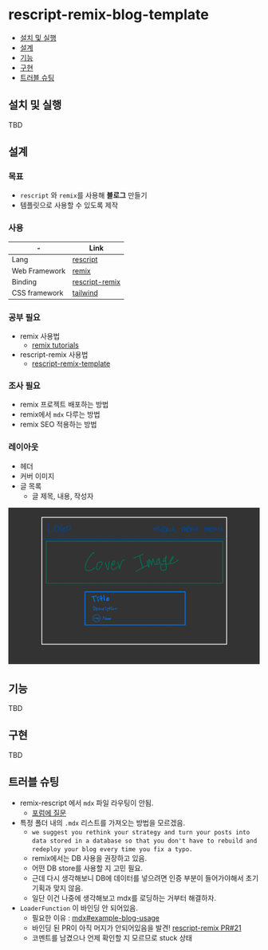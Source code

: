 # rescript-remix-blog-template

- [설치 및 실행](#설치-및-실행)
- [설계](#설계)
- [기능](#기능)
- [구현](#구현)
- [트러블 슈팅](#트러블-슈팅)


## 설치 및 실행

TBD

## 설계

### 목표
- `rescript` 와 `remix`를 사용해 **블로그** 만들기
- 템플릿으로 사용할 수 있도록 제작

### 사용

| -             | Link                                                            |
|---------------|-----------------------------------------------------------------|
| Lang          | [rescript](https://rescript-lang.org/)                          |
| Web Framework | [remix](https://remix.run/)                                     |
| Binding       | [rescript-remix](https://github.com/tom-sherman/rescript-remix) |
| CSS framework | [tailwind](https://tailwindcss.com/)                            |

### 공부 필요

- remix 사용법
  - [remix tutorials](https://remix.run/docs/en/v1/tutorials/blog)
- rescript-remix 사용법
  - [rescript-remix-template](https://github.com/tom-sherman/rescript-remix-template)

### 조사 필요

- remix 프로젝트 배포하는 방법
- remix에서 `mdx` 다루는 방법
- remix SEO 적용하는 방법

### 레이아웃

- 헤더
- 커버 이미지
- 글 목록
  - 글 제목, 내용, 작성자

![](/docs/layout.jpeg)


## 기능

TBD

## 구현

TBD

## 트러블 슈팅

- remix-rescript 에서 `mdx` 파일 라우팅이 안됨.
  - [포럼에 질문](https://forum.rescript-lang.org/t/how-can-i-handle-mdx-in-rescript-remix/3218/2)
- 특정 폴더 내의 `.mdx` 리스트를 가져오는 방법을 모르겠음.
  - ```we suggest you rethink your strategy and turn your posts into data stored in a database so that you don't have to rebuild and redeploy your blog every time you fix a typo.```
  - remix에서는 DB 사용을 권장하고 있음.
  - 어떤 DB store를 사용할 지 고민 필요.
  - 근데 다시 생각해보니 DB에 데이터를 넣으려면 인증 부분이 들어가야해서 초기 기획과 맞지 않음.
  - 일단 이건 나중에 생각해보고 mdx를 로딩하는 거부터 해결하자.
- `LoaderFunction` 이 바인딩 안 되어있음.
  - 필요한 이유 : [mdx#example-blog-usage](https://remix.run/docs/en/v1.4.1/guides/mdx#example-blog-usage)
  - 바인딩 된 PR이 아직 머지가 안되어있음을 발견! [rescript-remix PR#21](https://github.com/tom-sherman/rescript-remix/pull/21)
  - 코멘트를 남겼으나 언제 확인할 지 모르므로 stuck 상태

